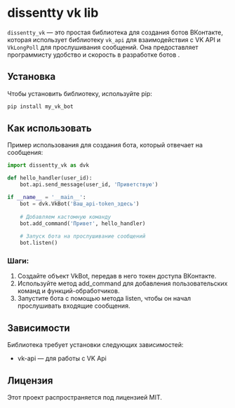 # dissentty vk lib

`dissentty_vk` — это простая библиотека для создания ботов ВКонтакте, которая использует библиотеку `vk_api` для взаимодействия с VK API и `VkLongPoll` для прослушивания сообщений. Она предоставляет программисту удобство и скорость в разработке ботов .

## Установка

Чтобы установить библиотеку, используйте pip:

```bash
pip install my_vk_bot
```
## Как использовать

Пример использования для создания бота, который отвечает на сообщения:

```python
import dissentty_vk as dvk

def hello_handler(user_id):
    bot.api.send_message(user_id, 'Приветствую')

if __name__ = '__main__':
    bot = dvk.VkBot('Ваш_api-token_здесь')
    
    # Добавляем кастомную команду
    bot.add_command('Привет', hello_handler)
    
    # Запуск бота на прослушивание сообщений
    bot.listen()
```

### Шаги:

1. Создайте объект VkBot, передав в него токен доступа ВКонтакте.
2. Используйте метод add_command для добавления пользовательских команд и функций-обработчиков.
3. Запустите бота с помощью метода listen, чтобы он начал прослушивать входящие сообщения.

## Зависимости

Библиотека требует установки следующих зависимостей:

- vk-api — для работы с VK Api

## Лицензия

Этот проект распространяется под лицензией MIT.
